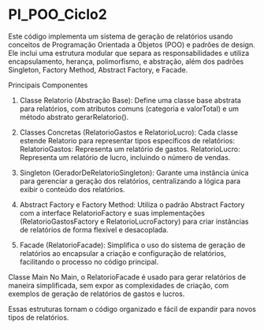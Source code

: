 # PI_POO_Ciclo2

Este código implementa um sistema de geração de relatórios usando conceitos de Programação Orientada a Objetos (POO) e padrões de design. Ele inclui uma estrutura modular que separa as responsabilidades e utiliza encapsulamento, herança, polimorfismo, e abstração, além dos padrões Singleton, Factory Method, Abstract Factory, e Facade.

Principais Componentes
1. Classe Relatorio (Abstração Base): Define uma classe base abstrata para relatórios, com atributos comuns (categoria e valorTotal) e um método abstrato gerarRelatorio().

2. Classes Concretas (RelatorioGastos e RelatorioLucro): Cada classe estende Relatorio para representar tipos específicos de relatórios:
RelatorioGastos: Representa um relatório de gastos.
RelatorioLucro: Representa um relatório de lucro, incluindo o número de vendas.

3. Singleton (GeradorDeRelatorioSingleton): Garante uma instância única para gerenciar a geração dos relatórios, centralizando a lógica para exibir o conteúdo dos relatórios.

4. Abstract Factory e Factory Method: Utiliza o padrão Abstract Factory com a interface RelatorioFactory e suas implementações (RelatorioGastosFactory e RelatorioLucroFactory) para criar instâncias de relatórios de forma flexível e desacoplada.

5. Facade (RelatorioFacade): Simplifica o uso do sistema de geração de relatórios ao encapsular a criação e configuração de relatórios, facilitando o processo no código principal.

Classe Main
No Main, o RelatorioFacade é usado para gerar relatórios de maneira simplificada, sem expor as complexidades de criação, com exemplos de geração de relatórios de gastos e lucros.

Essas estruturas tornam o código organizado e fácil de expandir para novos tipos de relatórios.
